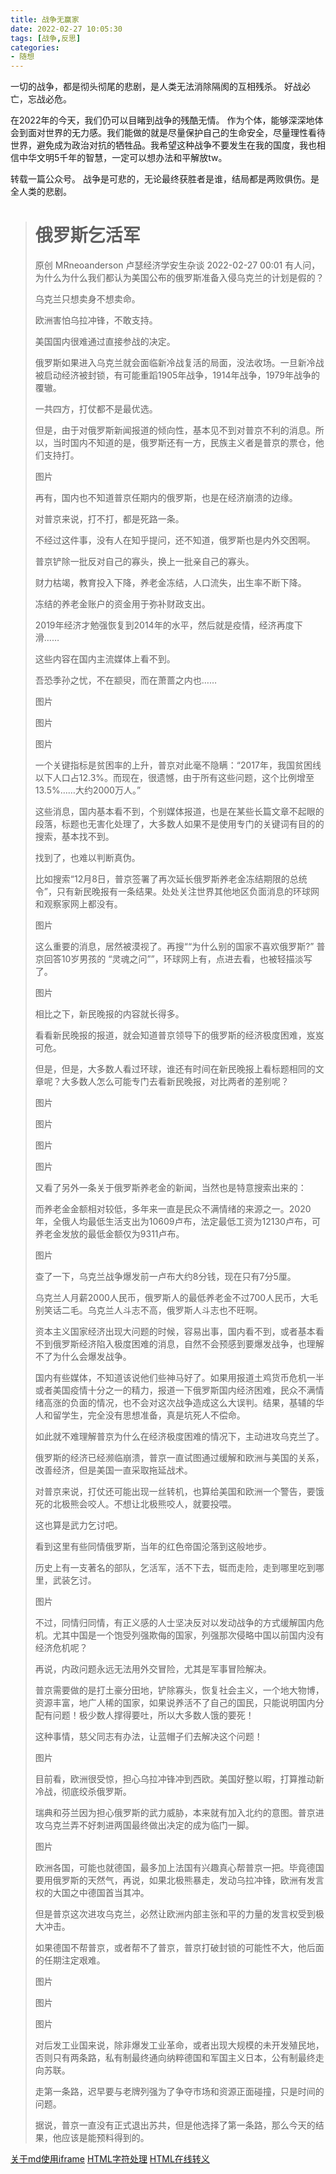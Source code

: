 ```yaml
---
title: 战争无赢家
date: 2022-02-27 10:05:30
tags: [战争,反思]
categories: 
- 随想
---
```


一切的战争，都是彻头彻尾的悲剧，是人类无法消除隔阂的互相残杀。
好战必亡，忘战必危。
<!-- more -->
在2022年的今天，我们仍可以目睹到战争的残酷无情。
作为个体，能够深深地体会到面对世界的无力感。我们能做的就是尽量保护自己的生命安全，尽量理性看待世界，避免成为政治对抗的牺牲品。我希望这种战争不要发生在我的国度，我也相信中华文明5千年的智慧，一定可以想办法和平解放tw。

转载一篇公众号。
战争是可悲的，无论最终获胜者是谁，结局都是两败俱伤。是全人类的悲剧。

># 俄罗斯乞活军
>原创 MRneoanderson 卢瑟经济学安生杂谈 2022-02-27 00:01
>有人问，为什么为什么我们都认为美国公布的俄罗斯准备入侵乌克兰的计划是假的？
>
>乌克兰只想卖身不想卖命。
>
>欧洲害怕乌拉冲锋，不敢支持。
>
>美国国内很难通过直接参战的决定。
>
>俄罗斯如果进入乌克兰就会面临新冷战复活的局面，没法收场。一旦新冷战被启动经济被封锁，有可能重蹈1905年战争，1914年战争，1979年战争的覆辙。
>
>一共四方，打仗都不是最优选。
>
>但是，由于对俄罗斯新闻报道的倾向性，基本见不到对普京不利的消息。所以，当时国内不知道的是，俄罗斯还有一方，民族主义者是普京的票仓，他们支持打。
>
>图片
>
>再有，国内也不知道普京任期内的俄罗斯，也是在经济崩溃的边缘。
>
>对普京来说，打不打，都是死路一条。
>
>不经过这件事，没有人在知乎提问，还不知道，俄罗斯也是内外交困啊。
>
>普京铲除一批反对自己的寡头，换上一批亲自己的寡头。
>
>财力枯竭，教育投入下降，养老金冻结，人口流失，出生率不断下降。
>
>冻结的养老金账户的资金用于弥补财政支出。
>
>2019年经济才勉强恢复到2014年的水平，然后就是疫情，经济再度下滑……
>
>这些内容在国内主流媒体上看不到。
>
>吾恐季孙之忧，不在颛臾，而在萧蔷之内也……
>
>图片
>
>图片
>
>图片
>
>一个关键指标是贫困率的上升，普京对此毫不隐瞒：“2017年，我国贫困线以下人口占12.3%。而现在，很遗憾，由于所有这些问题，这个比例增至13.5%……大约2000万人。”
>
>这些消息，国内基本看不到，个别媒体报道，也是在某些长篇文章不起眼的段落，标题也无害化处理了，大多数人如果不是使用专门的关键词有目的的搜索，基本找不到。
>
>找到了，也难以判断真伪。
>
>比如搜索“12月8日，普京签署了再次延长俄罗斯养老金冻结期限的总统令”，只有新民晚报有一条结果。处处关注世界其他地区负面消息的环球网和观察家网上都没有。
>
>图片
>
>这么重要的消息，居然被漠视了。再搜““为什么别的国家不喜欢俄罗斯?” 普京回答10岁男孩的 “灵魂之问””，环球网上有，点进去看，也被轻描淡写了。
>
>图片
>
>相比之下，新民晚报的内容就长得多。
>
>看看新民晚报的报道，就会知道普京领导下的俄罗斯的经济极度困难，岌岌可危。
>
>但是，但是，大多数人看过环球，谁还有时间在新民晚报上看标题相同的文章呢？大多数人怎么可能专门去看新民晚报，对比两者的差别呢？
>
>图片
>
>图片
>
>
>
>图片
>
>图片
>
>又看了另外一条关于俄罗斯养老金的新闻，当然也是特意搜索出来的：
>
>而养老金金额相对较低，多年来一直是民众不满情绪的来源之一。2020年，全俄人均最低生活支出为10609卢布，法定最低工资为12130卢布，可养老金发放的最低金额仅为9311卢布。
>
>图片
>
>
>
>查了一下，乌克兰战争爆发前一卢布大约8分钱，现在只有7分5厘。
>
>
>
>乌克兰人月薪2000人民币，俄罗斯人的最低养老金不过700人民币，大毛别笑话二毛。乌克兰人斗志不高，俄罗斯人斗志也不旺啊。
>
>
>
>资本主义国家经济出现大问题的时候，容易出事，国内看不到，或者基本看不到俄罗斯经济陷入极度困难的消息，自然不会预感到要爆发战争，也理解不了为什么会爆发战争。
>
>
>
>国内有些媒体，不知道该说他们些神马好了。如果用报道土鸡货币危机一半或者美国疫情十分之一的精力，报道一下俄罗斯国内经济困难，民众不满情绪高涨的负面的情况，也不会对这次战争造成这么大误判。结果，基辅的华人和留学生，完全没有思想准备，真是坑死人不偿命。
>
>
>
>如此就不难理解普京为什么在经济极度困难的情况下，主动进攻乌克兰了。
>
>
>
>俄罗斯的经济已经濒临崩溃，普京一直试图通过缓解和欧洲与美国的关系，改善经济，但是美国一直采取拖延战术。
>
>
>
>对普京来说，打仗还可能出现一丝转机，也算给美国和欧洲一个警告，要饿死的北极熊会咬人。不想让北极熊咬人，就要投喂。
>
>
>
>这也算是武力乞讨吧。
>
>
>
>看到这里有些同情俄罗斯，当年的红色帝国沦落到这般地步。
>
>
>
>历史上有一支著名的部队，乞活军，活不下去，铤而走险，走到哪里吃到哪里，武装乞讨。
>
>
>
>图片
>
>
>
>
>
>不过，同情归同情，有正义感的人士坚决反对以发动战争的方式缓解国内危机。尤其中国是一个饱受列强欺侮的国家，列强那次侵略中国以前国内没有经济危机呢？
>
>
>
>再说，内政问题永远无法用外交冒险，尤其是军事冒险解决。
>
>
>
>普京需要做的是打土豪分田地，铲除寡头，恢复社会主义，一个地大物博，资源丰富，地广人稀的国家，如果说养活不了自己的国民，只能说明国内分配有问题！极少数人撑得要吐，所以大多数人饿的要死！
>
>
>
>这种事情，慈父同志有办法，让蓝帽子们去解决这个问题！
>
>
>
>图片
>
>
>
>目前看，欧洲很受惊，担心乌拉冲锋冲到西欧。美国好整以暇，打算推动新冷战，彻底绞杀俄罗斯。
>
>
>
>瑞典和芬兰因为担心俄罗斯的武力威胁，本来就有加入北约的意图。普京进攻乌克兰弄不好刺进两国最终做出决定的成为临门一脚。
>
>
>
>图片
>
>
>
>欧洲各国，可能也就德国，最多加上法国有兴趣真心帮普京一把。毕竟德国要用俄罗斯的天然气，再说，如果北极熊暴走，发动乌拉冲锋，欧洲有发言权的大国之中德国首当其冲。
>
>
>
>但是普京这次进攻乌克兰，必然让欧洲内部主张和平的力量的发言权受到极大冲击。
>
>
>
>如果德国不帮普京，或者帮不了普京，普京打破封锁的可能性不大，他后面的任期注定艰难。
>
>
>
>图片
>
>图片
>
>图片
>
>
>
>对后发工业国来说，除非爆发工业革命，或者出现大规模的未开发殖民地，否则只有两条路，私有制最终通向纳粹德国和军国主义日本，公有制最终走向苏联。
>
>
>
>走第一条路，迟早要与老牌列强为了争夺市场和资源正面碰撞，只是时间的问题。
>
>
>
>据说，普京一直没有正式退出苏共，但是他选择了第一条路，那么今天的结果，他应该是能预料得到的。
>





[关于md使用iframe](https://blog.shengbin.me/posts/iframe-in-markdown-of-jekyll)
[HTML字符处理](https://tool.oschina.net/commons?type=2)
[HTML在线转义](https://www.sojson.com/rehtml)